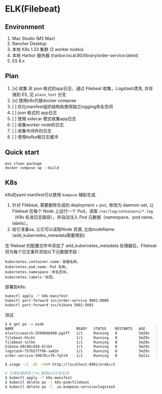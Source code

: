 
# ELK(Filebeat)

## Environment
1. Mac Studio (M2 Max)
2. Rancher Desktop
3. 本地 K8s 1.33 集群 (2 worker nodes)
4. 本地 Harbor 服务器 (harbor.local:80/library/order-service:latest)
5. ES 8.x

## Plan
1. [x] 收集 非 json 格式的app日志，通过 Filebeat 收集，Logstash清洗, 并存储到 ES, 见 `plain_text` 分支
2. [x] 使用k8s代替docker compose
3. [ ] 优化manifest组织结构和使用独立logging命名空间
4. [ ] json 格式的 app日志
5. [ ] 使用 sidecar 模式收集app日志
6. [ ] 收集worker node的日志
7. [ ] 收集中间件的日志
8. [ ] 使用kafka做日志缓冲

## Quick start
```shell
mvn clean package
docker compose up --build   
```

## K8s
k8s的yaml manifest可以使用 `kompose` 辅助生成.

1. 针对 Filebeat, 需要删除生成的 deployment + pvc, 修改为 daemon-set, 让 Filebeat 在每个 Node 上运行一个 Pod，读取 `/var/log/containers/*.log`（K8s 标准日志路径），并自动注入 Pod 元数据（namespace、pod name、labels）。
2. 给它准备sa, 让它可以读取Node 资源, 比如nodeName (add_kubernetes_metadata需要用到)

在 filebeat 的配置文件中添加了 add_kubernetes_metadata 处理器后，Filebeat 将为每个日志事件添加以下元数据字段：

    kubernetes.container.name：容器名称。
    kubernetes.pod.name：Pod 名称。
    kubernetes.namespace：命名空间。
    kubernetes.labels：标签。


部署到k8s:

```sh
kubectl apply -f k8s-manifest
kubectl port-forward svc/order-service 8081:8080
kubectl port-forward svc/kibana 5601:5601
```

测试

```sh
$ k get po -o wide
NAME                             READY   STATUS    RESTARTS   AGE     IP             NODE              
elasticsearch-5599b96998-pg2ff   1/1     Running   0          5m29s   10.244.1.170   kubeadm-worker01 
filebeat-hhckt                   1/1     Running   0          5m29s   10.244.2.138   kubeadm-worker02
filebeat-tnlhn                   1/1     Running   0          5m29s   10.244.1.167   kubeadm-worker01
kibana-d9c96cd58-6ltbt           1/1     Running   0          5m29s   10.244.2.137   kubeadm-worker02
logstash-757b57ff9b-sw82n        1/1     Running   0          5m29s   10.244.1.168   kubeadm-worker01
order-service-59678cc76-7qlv9    1/1     Running   0          5m11s   10.244.2.139   kubeadm-worker02

$ siege -c1 -d5 -t60M http://localhost:8081/order/2

# 注意如果修改了cm,删除pod才会生效
$ kubectl apply -f k8s-manifest
$ kubectl delete po -l k8s-pod=filebeat
$ kubectl delete po -l  io.kompose.service=logstash
```